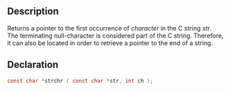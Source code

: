 ## Description
Returns a pointer to the first occurrence of _character_ in the C string _str_.  
The terminating null-character is considered part of the C string. Therefore, it can also be located in order to retrieve a pointer to the end of a string.

## Declaration
```c
const char *strchr ( const char *str, int ch );
```